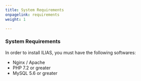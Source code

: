 ```yaml
---
title: System Requirements
onpagelink: requirements
weight: 1

---
```


### **System Requirements**

In order to install ILIAS, you must have the following softwares:

- Nginx / Apache
- PHP 7.2 or greater
- MySQL 5.6 or greater
 
